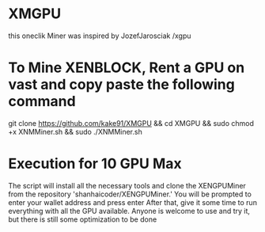 # XMGPU
this oneclik Miner was inspired by JozefJarosciak /xgpu
# To Mine XENBLOCK, Rent a GPU on vast and copy paste the following command 
git clone https://github.com/kake91/XMGPU && cd XMGPU && sudo chmod +x XNMMiner.sh && sudo ./XNMMiner.sh
# Execution for 10 GPU Max
The script will install all the necessary tools and clone the XENGPUMiner from the repository 'shanhaicoder/XENGPUMiner.' 
You will be prompted to enter your wallet address and press enter
After that, give it some time to run everything with all the GPU available. Anyone is welcome to use and try it, but there is still some optimization to be done

